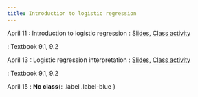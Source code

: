 ```yaml
---
title: Introduction to logistic regression
---
```


April 11
: Introduction to logistic regression
  : [Slides](https://sta112-s22.github.io/slides/lecture_28.html), [Class activity](https://sta112-s22.github.io/class_activities/ca_lecture_28.html)

: Textbook 9.1, 9.2

April 13
: Logistic regression interpretation
  : [Slides](https://sta112-s22.github.io/slides/lecture_29.html), [Class activity](https://sta112-s22.github.io/class_activities/ca_lecture_29.html)

: Textbook 9.1, 9.2

April 15
: **No class**{: .label .label-blue }